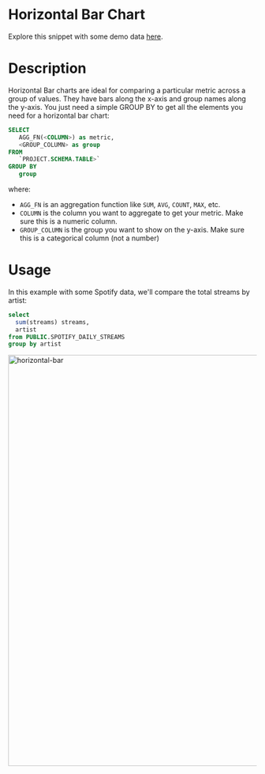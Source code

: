 # Horizontal Bar Chart

Explore this snippet with some demo data [here](https://count.co/n/y9YkufdWrwf?vm=e).

# Description

Horizontal Bar charts are ideal for comparing a particular metric across a group of values. They have bars along the x-axis and group names along the y-axis. 
You just need a simple GROUP BY to get all the elements you need for a horizontal bar chart: 

```sql
SELECT 
   AGG_FN(<COLUMN>) as metric,
   <GROUP_COLUMN> as group
FROM 
   `PROJECT.SCHEMA.TABLE>`
GROUP BY
   group
```
where: 
- `AGG_FN` is an aggregation function like `SUM`, `AVG`, `COUNT`, `MAX`, etc.
- `COLUMN` is the column you want to aggregate to get your metric. Make sure this is a numeric column.
- `GROUP_COLUMN` is the group you want to show on the y-axis. Make sure this is a categorical column (not a number)

# Usage

In this example with some Spotify data, we'll compare the total streams by artist:

```sql
select
  sum(streams) streams, 
  artist 
from PUBLIC.SPOTIFY_DAILY_STREAMS
group by artist
```
<img width="832" alt="horizontal-bar" src="https://user-images.githubusercontent.com/42146708/124672685-4fb49100-de6c-11eb-9bc6-fc6ce5f340e2.png">

